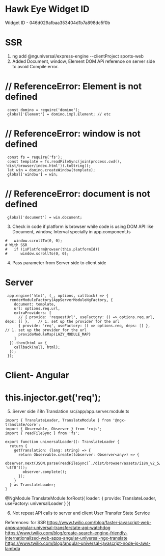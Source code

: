 # Hawk Eye Widget ID
Widget ID - 046d029afbaa353404d1b7a898dc5f0b


# SSR
1. ng add @nguniversal/express-engine --clientProject sports-web
2. Added Document, window, Element DOM APi reference on server side to avoid Compile error.

# // ReferenceError: Element is not defined
```
 const domino = require('domino');
 global['Element'] = domino.impl.Element; // etc
``` 
# // ReferenceError: window is not defined
```
 const fs = require('fs');
 const template = fs.readFileSync(join(process.cwd(), 'dist/browser/index.html')).toString();
 let win = domino.createWindow(template);
 global['window'] = win;
```

# // ReferenceError: document is not defined
``` global['document'] = win.document;```

3. Check in code if platform is browser while code is using DOM API like Document, window, Interval specially in app.component.ts
```# without SSR
#   window.scrollTo(0, 0); 
# With SSR
#   if (isPlatformBrowser(this.platformId))
#      window.scrollTo(0, 0);
```
4. Pass parameter from Server side to client side
# Server 
```
 app.engine('html', (_, options, callback) => {
  renderModuleFactory(AppServerModuleNgFactory, {
    document: template,
    url: options.req.url,
    extraProviders: [
      // { provide: 'requestUrl', useFactory: () => options.req.url, deps: [] },    // 1. set up the provider for the url
      { provide: 'req', useFactory: () => options.req, deps: [] },    // 1. set up the provider for the url
      provideModuleMap(LAZY_MODULE_MAP)
    ]
  }).then(html => {
    callback(null, html);
  });
 });
```

# Client- Angular
#  this.injector.get('req');

5. Server side i18n Translation
src/app/app.server.module.ts
```
import { TranslateLoader, TranslateModule } from '@ngx-translate/core';
import { Observable, Observer } from 'rxjs';
import { readFileSync } from 'fs';

export function universalLoader(): TranslateLoader {
  return {
    getTranslation: (lang: string) => {
      return Observable.create((observer: Observer<any>) => {
        observer.next(JSON.parse(readFileSync(`./dist/browser/assets/i18n_v2_5/${lang}.json`, 'utf8')));
        observer.complete();
      });
    }
  } as TranslateLoader;
}
```

@NgModule
TranslateModule.forRoot({
    loader: { provide: TranslateLoader, useFactory: universalLoader }
})

6. Not repeat API calls to server and client
User Transfer State Service

References: for SSR
https://www.twilio.com/blog/faster-javascript-web-apps-angular-universal-transferstate-api-watchdog
https://www.twilio.com/blog/create-search-engine-friendly-internationalized-web-apps-angular-universal-ngx-translate
https://www.twilio.com/blog/angular-universal-javascript-node-js-aws-lambda
